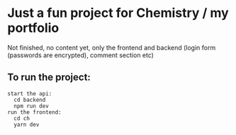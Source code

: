 # Just a fun project for Chemistry / my portfolio
Not finished, no content yet, only the frontend and backend (login form (passwords are encrypted), comment section etc)

## To run the project:
```
start the api: 
  cd backend
  npm run dev
run the frontend:
  cd ch
  yarn dev
```
